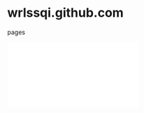 # wrlssqi.github.com
pages

<iframe src="//player.bilibili.com/player.html?aid=12590445&cid=20713314&page=1" scrolling="no" border="0" frameborder="no" framespacing="0" allowfullscreen="true"> </iframe>
